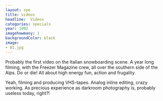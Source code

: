 ```yaml
---
layout: spe
title: videos
headline:  Videos
categories: specials
year: 1992
imagehowmany: 1
backgroundColor: black
image:
- 01.jpg
---
```


Probably the first video on the Italian snowboarding scene. A year long filming, with the Freezer Magazine crew, all over the southern side of the Alps. Do or die! All about high energy fun, action and frugality.

Yeah, filming and producing VHS-tapes. Analog inline editing, crazy working. As precious experience as darkroom photography is, probably useless today, right?!
